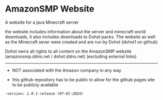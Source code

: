 # AmazonSMP Website

A website for a java Minecraft server

the website includes information about the server and minecraft world downloads, it also includes downloads to Dohst packs.
The website as well as the Minecraft sever were created and are run by Dohst (dohst1 on github) 

Dohst owns all rights to all content on the AmazonSMP website (amazonsmp.ddns.net / dohst.ddns.net) (excluding external links)

---

- NOT associated with the Amazon company in any way

- this github repository has to be public to allow for the github pages site to be publicly available

_`-version: 1.0.1-release (07-01-2024)`_
